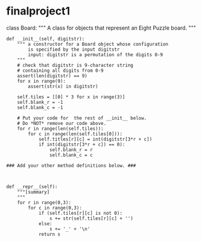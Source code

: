 # finalproject1









class Board:
    """ A class for objects that represent an Eight Puzzle board.
    """
    
    
    
    
    def __init__(self, digitstr):
        """ a constructor for a Board object whose configuration
            is specified by the input digitstr
            input: digitstr is a permutation of the digits 0-9
        """
        # check that digitstr is 9-character string
        # containing all digits from 0-9
        assert(len(digitstr) == 9)
        for x in range(9):
            assert(str(x) in digitstr)

        self.tiles = [[0] * 3 for x in range(3)]
        self.blank_r = -1
        self.blank_c = -1

        # Put your code for  the rest of __init__ below.
        # Do *NOT* remove our code above.
        for r in range(len(self.tiles)):
            for c in range(len(self.tiles[0])): 
                self.titles[r][c] = int(digitstr[3*r + c])
                if int(digitstr[3*r + c]) == 0):
                    self.blank_r = r
                    self.blank_c = c

    ### Add your other method definitions below. ###


    
    def __repr__(self):
        """[summary]
        """
        for r in range(0,3):
            for c in range(0,3):
                if (self.tiles[r][c] is not 0):
                    s += str(self.tiles[r][c] + '')
                else:
                    s += '_' + '\n'
                return s 
                
                
